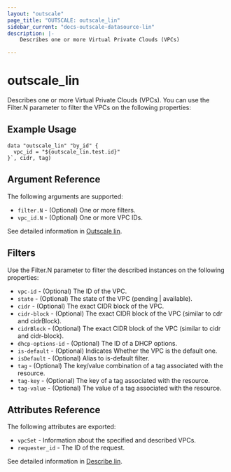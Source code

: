 ```yaml
---
layout: "outscale"
page_title: "OUTSCALE: outscale_lin"
sidebar_current: "docs-outscale-datasource-lin"
description: |-
    Describes one or more Virtual Private Clouds (VPCs)

---
```


# outscale_lin

Describes one or more Virtual Private Clouds (VPCs).
You can use the Filter.N parameter to filter the VPCs on the following properties:

## Example Usage

```hcl
data "outscale_lin" "by_id" {
  vpc_id = "${outscale_lin.test.id}"
}`, cidr, tag)
```

## Argument Reference

The following arguments are supported:

* `filter.N` - (Optional) One or more filters.
* `vpc_id.N` - (Optional) One or more VPC IDs.





See detailed information in [Outscale lin](http://docs.outscale.com/api_fcu/operations/Action_DescribeVpcs_get.html#_api_fcu-action_describevpcs_get).

## Filters

Use the Filter.N parameter to filter the described instances on the following properties:

* `vpc-id` - (Optional) The ID of the VPC.
* `state` - (Optional) The state of the VPC (pending | available).
* `cidr` - (Optional) The exact CIDR block of the VPC.
* `cidr-block` - (Optional) The exact CIDR block of the VPC (similar to cdr and cidrBlock).
* `cidrBlock` - (Optional) The exact CIDR block of the VPC (similar to cidr and cidr-block).
* `dhcp-options-id` - (Optional) The ID of a DHCP options.
* `is-default` - (Optional) Indicates Whether the VPC is the default one.
* `isDefault` - (Optional) Alias to is-default filter.
* `tag` - (Optional) The key/value combination of a tag associated with the resource.
* `tag-key` - (Optional) The key of a tag associated with the resource.
* `tag-value` - (Optional) The value of a tag associated with the resource.


## Attributes Reference

The following attributes are exported:

* `vpcSet` - Information about the specified and described VPCs.
* `requester_id` - The ID of the request.

See detailed information in [Describe lin](http://docs.outscale.com/api_fcu/operations/Action_DescribeVpcs_get.html#_api_fcu-action_describevpcs_get).
